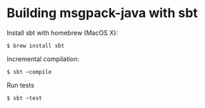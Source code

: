 
# Building msgpack-java with sbt

Install sbt with homebrew (MacOS X):
```
$ brew install sbt
```

Incremental compilation:
```
$ sbt ~compile
```

Run tests

```
$ sbt ~test
```

